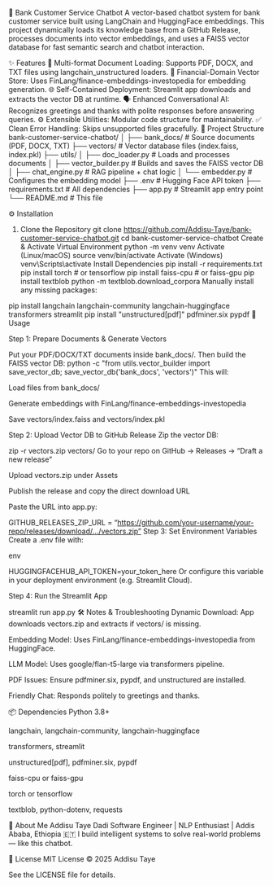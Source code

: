 🏦 Bank Customer Service Chatbot
A vector-based chatbot system for bank customer service built using LangChain and HuggingFace embeddings. This project dynamically loads its knowledge base from a GitHub Release, processes documents into vector embeddings, and uses a FAISS vector database for fast semantic search and chatbot interaction.

✨ Features
📄 Multi-format Document Loading: Supports PDF, DOCX, and TXT files using langchain_unstructured loaders.
🧠 Financial-Domain Vector Store: Uses FinLang/finance-embeddings-investopedia for embedding generation.
🌐 Self-Contained Deployment: Streamlit app downloads and extracts the vector DB at runtime.
🗣️ Enhanced Conversational AI: Recognizes greetings and thanks with polite responses before answering queries.
⚙️ Extensible Utilities: Modular code structure for maintainability.
✅ Clean Error Handling: Skips unsupported files gracefully.
📁 Project Structure
bank-customer-service-chatbot/
│
├── bank_docs/ # Source documents (PDF, DOCX, TXT)
├── vectors/ # Vector database files (index.faiss, index.pkl)
├── utils/
│ ├── doc_loader.py # Loads and processes documents
│ ├── vector_builder.py # Builds and saves the FAISS vector DB
│ ├── chat_engine.py # RAG pipeline + chat logic
│ └── embedder.py # Configures the embedding model
├── .env # Hugging Face API token
├── requirements.txt # All dependencies
├── app.py # Streamlit app entry point
└── README.md # This file

⚙️ Installation
1. Clone the Repository
git clone https://github.com/Addisu-Taye/bank-customer-service-chatbot.git
cd bank-customer-service-chatbot
Create & Activate Virtual Environment
python -m venv venv
Activate (Linux/macOS)
source venv/bin/activate
Activate (Windows)
venv\Scripts\activate
Install Dependencies
pip install -r requirements.txt
pip install torch        # or tensorflow
pip install faiss-cpu    # or faiss-gpu
pip install textblob
python -m textblob.download_corpora
Manually install any missing packages:

pip install langchain langchain-community langchain-huggingface 
transformers streamlit
pip install "unstructured[pdf]" pdfminer.six pypdf
🚀 Usage

Step 1: Prepare Documents & Generate Vectors

Put your PDF/DOCX/TXT documents inside bank_docs/.
Then build the FAISS vector DB:
python -c "from utils.vector_builder import save_vector_db; save_vector_db('bank_docs', 'vectors')"
This will:

Load files from bank_docs/

Generate embeddings with FinLang/finance-embeddings-investopedia

Save vectors/index.faiss and vectors/index.pkl

Step 2: Upload Vector DB to GitHub Release
Zip the vector DB:


zip -r vectors.zip vectors/
Go to your repo on GitHub → Releases → “Draft a new release”

Upload vectors.zip under Assets

Publish the release and copy the direct download URL

Paste the URL into app.py:

GITHUB_RELEASES_ZIP_URL = “https://github.com/your-username/your-repo/releases/download/.../vectors.zip”
Step 3: Set Environment Variables
Create a .env file with:

env

HUGGINGFACEHUB_API_TOKEN=your_token_here
Or configure this variable in your deployment environment (e.g. Streamlit Cloud).

Step 4: Run the Streamlit App

streamlit run app.py
🛠 Notes & Troubleshooting
Dynamic Download: App downloads vectors.zip and extracts if vectors/ is missing.

Embedding Model: Uses FinLang/finance-embeddings-investopedia from HuggingFace.

LLM Model: Uses google/flan-t5-large via transformers pipeline.

PDF Issues: Ensure pdfminer.six, pypdf, and unstructured are installed.

Friendly Chat: Responds politely to greetings and thanks.

📦 Dependencies
Python 3.8+

langchain, langchain-community, langchain-huggingface

transformers, streamlit

unstructured[pdf], pdfminer.six, pypdf

faiss-cpu or faiss-gpu

torch or tensorflow

textblob, python-dotenv, requests

👤 About Me
Addisu Taye Dadi
Software Engineer | NLP Enthusiast | Addis Ababa, Ethiopia 🇪🇹
I build intelligent systems to solve real-world problems — like this chatbot.

📄 License
MIT License © 2025 Addisu Taye

See the LICENSE file for details.